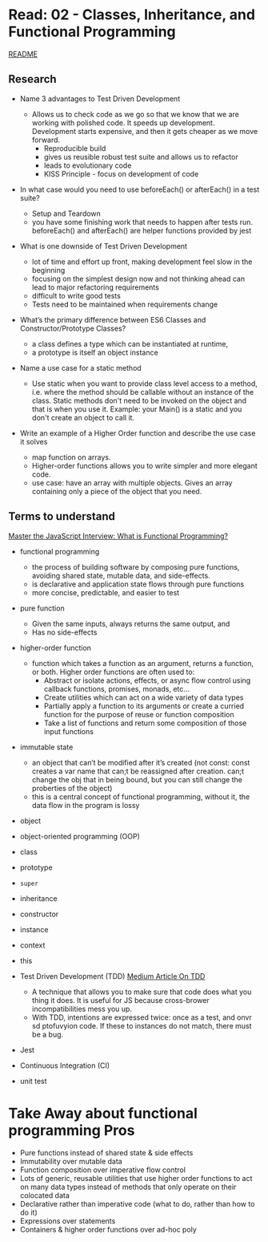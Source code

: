 # Read: 02 - Classes, Inheritance, and Functional Programming

[README](/README.md)

## Research
- Name 3 advantages to Test Driven Development
  - Allows us to check code as we go so that we know that we are working with polished code. It speeds up development. Development starts expensive, and then it gets cheaper as we move forward. 
    - Reproducible build
    - gives us reusible robust test suite and allows us to refactor
    - leads to evolutionary code
    - KISS Principle - focus on development of code 


- In what case would you need to use beforeEach() or afterEach() in a test suite?
  - Setup and Teardown
  - you have some finishing work that needs to happen after tests run. beforeEach() and afterEach() are helper functions provided by jest


- What is one downside of Test Driven Development
  - lot of time and effort up front, making development feel slow in the beginning
  - focusing on the simplest design now and not thinking ahead can lead to major refactoring requirements
  - difficult to write good tests
  - Tests need to be maintained when requirements change


- What’s the primary difference between ES6 Classes and Constructor/Prototype Classes?
  - a class defines a type which can be instantiated at runtime, 
  - a prototype is itself an object instance


- Name a use case for a static method
  - Use static when you want to provide class level access to a method, i.e. where the method should be callable without an instance of the class. Static methods don't need to be invoked on the object and that is when you use it. Example: your Main() is a static and you don't create an object to call it.


- Write an example of a Higher Order function and describe the use case it solves
  - map function on arrays.
  - Higher-order functions allows you to write simpler and more elegant code.
  - use case: have an array with multiple objects. Gives an array containing only a piece of the object that you need.



## Terms to understand
[Master the JavaScript Interview: What is Functional Programming?](https://medium.com/javascript-scene/master-the-javascript-interview-what-is-functional-programming-7f218c68b3a0)
- functional programming
  - the process of building software by composing pure functions, avoiding shared state, mutable data, and side-effects.
  - is declarative and application state flows through pure functions
  - more concise, predictable, and easier to test


- pure function
  - Given the same inputs, always returns the same output, and
  - Has no side-effects


- higher-order function
  - function which takes a function as an argument, returns a function, or both. Higher order functions are often used to:
    - Abstract or isolate actions, effects, or async flow control using callback functions, promises, monads, etc…
    - Create utilities which can act on a wide variety of data types
    - Partially apply a function to its arguments or create a curried function for the purpose of reuse or function composition
    - Take a list of functions and return some composition of those input functions

- immutable state
  - an object that can’t be modified after it’s created (not const: const creates a var name that can;t be reassigned after creation. can;t change the obj that in being bound, but you can still change the proberties of the object)
  - this is a central concept of functional programming, without it, the data flow in the program is lossy

- object
- object-oriented programming (OOP)
- class
- prototype
- ``super``
- inheritance
- constructor
- instance
- context
- this
- Test Driven Development (TDD)
[Medium Article On TDD](https://medium.com/@stevenpcurtis.sc/test-driven-development-tdd-the-advantages-and-disadvantages-5347899ead90)
  - A technique that allows you to make sure that code does what you thing it does. It is useful for JS because cross-brower incompatibilities mess you up.
  - With TDD, intentions are expressed twice: once as a test, and onvr sd ptofuvyion code. If these to instances do not match, there must be a bug.
- Jest
- Continuous Integration (CI)
- unit test


# Take Away about functional programming Pros
- Pure functions instead of shared state & side effects
- Immutability over mutable data
- Function composition over imperative flow control
- Lots of generic, reusable utilities that use higher order functions to act on many data types instead of methods that only operate on their colocated data
- Declarative rather than imperative code (what to do, rather than how to do it)
- Expressions over statements
- Containers & higher order functions over ad-hoc poly
